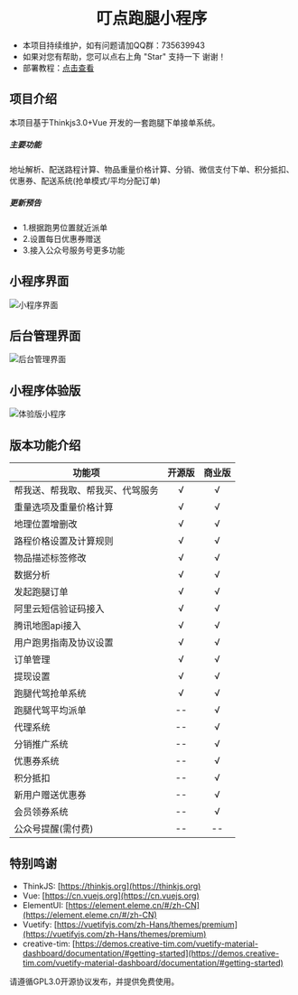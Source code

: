 # <center>叮点跑腿小程序</center>
- 本项目持续维护，如有问题请加QQ群：735639943
- 如果对您有帮助，您可以点右上角 "Star" 支持一下 谢谢！
- 部署教程：[点击查看](./build.md)
## 项目介绍
本项目基于Thinkjs3.0+Vue 开发的一套跑腿下单接单系统。
##### 主要功能
地址解析、配送路程计算、物品重量价格计算、分销、微信支付下单、积分抵扣、优惠券、配送系统(抢单模式/平均分配订单)
##### 更新预告
- 1.根据跑男位置就近派单
- 2.设置每日优惠券赠送
- 3.接入公众号服务号更多功能
## 小程序界面
![小程序界面](https://upload-images.jianshu.io/upload_images/17329156-39503d35c732378f.png?imageMogr2/auto-orient/strip%7CimageView2/2/w/1240)
## 后台管理界面
![后台管理界面](https://upload-images.jianshu.io/upload_images/17329156-8eac379dc412d3fc.png?imageMogr2/auto-orient/strip%7CimageView2/2/w/1240)
## 小程序体验版
![体验版小程序](https://upload-images.jianshu.io/upload_images/17329156-7832d5d0d052faf4.png?imageMogr2/auto-orient/strip%7CimageView2/2/w/1240)


## 版本功能介绍
功能项|开源版|商业版
---|:--:|:--:
帮我送、帮我取、帮我买、代驾服务|√|√
重量选项及重量价格计算|√|√
地理位置增删改|√|√
路程价格设置及计算规则|√|√
物品描述标签修改|√|√
数据分析|√|√
发起跑腿订单|√|√
阿里云短信验证码接入|√|√
腾讯地图api接入|√|√
用户跑男指南及协议设置|√|√
订单管理|√|√
提现设置|√|√
跑腿代驾抢单系统|√|√
跑腿代驾平均派单|--|√
代理系统|--|√
分销推广系统|--|√
优惠券系统|--|√
积分抵扣|--|√
新用户赠送优惠券|--|√
会员领券系统|--|√
公众号提醒(需付费)|--|--
## 特别鸣谢
- ThinkJS: [https://thinkjs.org](https://thinkjs.org)
- Vue: [https://cn.vuejs.org](https://cn.vuejs.org)
- ElementUI: [https://element.eleme.cn/#/zh-CN](https://element.eleme.cn/#/zh-CN)
- Vuetify: [https://vuetifyjs.com/zh-Hans/themes/premium](https://vuetifyjs.com/zh-Hans/themes/premium)
- creative-tim: [https://demos.creative-tim.com/vuetify-material-dashboard/documentation/#getting-started](https://demos.creative-tim.com/vuetify-material-dashboard/documentation/#getting-started)

请遵循GPL3.0开源协议发布，并提供免费使用。
